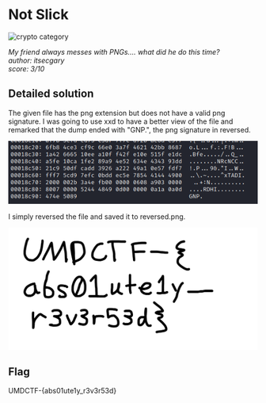 # Not Slick

![crypto category](https://img.shields.io/badge/Category-Forensics-yellow.svg)

*My friend always messes with PNGs.... what did he do this time?*\
*author: itsecgary*\
*score: 3/10*

## Detailed solution

The given file has the png extension but does not have a valid png signature.
I was going to use xxd to have a better view of the file and remarked that the dump ended with "GNP.", the png signature in reversed.

![dump](./dump.png)

I simply reversed the file and saved it to reversed.png.

![reversed](./reversed.png)

## Flag

UMDCTF-{abs01ute1y_r3v3r53d}